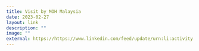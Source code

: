 ```yaml
---
title: Visit by MOH Malaysia
date: 2023-02-27
layout: link
description: ""
image: ""
external: https://https://www.linkedin.com/feed/update/urn:li:activity:7035984508608778240/
---
```

